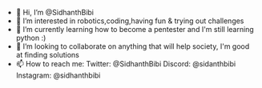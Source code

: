 - 👋 Hi, I’m @SidhanthBibi
- 👀 I’m interested in robotics,coding,having fun & trying out challenges
- 🌱 I’m currently learning how to become a pentester and I'm still learning python :)
- 🤝 I’m looking to collaborate on anything that will help society, I'm good at finding solutions
- 📫 How to reach me: Twitter: @SidhanthBibi Discord: @sidanthbibi Instagram: @sidhanthbibi 

<!---
SidhanthBibi/SidhanthBibi is a ✨ special ✨ repository because its `README.md` (this file) appears on your GitHub profile.
You can click the Preview link to take a look at your changes.
--->
